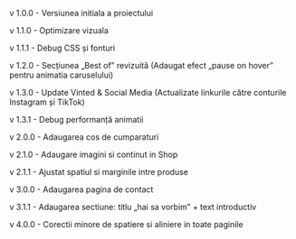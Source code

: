 v 1.0.0 - Versiunea initiala a proiectului

v 1.1.0 - Optimizare vizuala

v 1.1.1 - Debug CSS și fonturi

v 1.2.0 - Secțiunea „Best of” revizuită (Adaugat efect „pause on hover” pentru animatia caruselului)

v 1.3.0 - Update Vinted & Social Media (Actualizate linkurile către conturile Instagram și TikTok)

v 1.3.1 - Debug performanță animatii

v 2.0.0 - Adaugarea cos de cumparaturi

v 2.1.0 - Adaugare imagini si continut in Shop

v 2.1.1 - Ajustat spatiul si marginile intre produse

v 3.0.0 - Adaugarea pagina de contact

v 3.1.1 - Adaugarea sectiune: titlu „hai sa vorbim” + text introductiv

v 4.0.0 - Corectii minore de spatiere si aliniere in toate paginile




